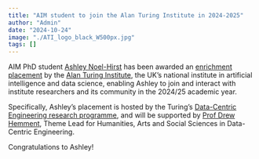 ```yaml
---
title: "AIM student to join the Alan Turing Institute in 2024-2025"
author: "Admin"
date: "2024-10-24"
image: "./ATI_logo_black_W500px.jpg"
tags: []
---
```

AIM PhD student [Ashley Noel-Hirst](https://www.turing.ac.uk/people/doctoral-students/ashley-noel-hirst) has been awarded an [enrichment placement](https://www.turing.ac.uk/work-turing/studentships/enrichment) by the [Alan Turing Institute](https://www.turing.ac.uk/), the UK’s national institute in artificial intelligence and data science, enabling Ashley to join and interact with institute researchers and its community in the 2024/25 academic year.

Specifically, Ashley’s placement is hosted by the Turing’s [Data-Centric Engineering research programme](https://www.turing.ac.uk/research/research-programmes/data-centric-engineering), and will be supported by [Prof Drew Hemment](https://www.turing.ac.uk/people/researchers/drew-hemment), Theme Lead for Humanities, Arts and Social Sciences in Data-Centric Engineering.

Congratulations to Ashley!